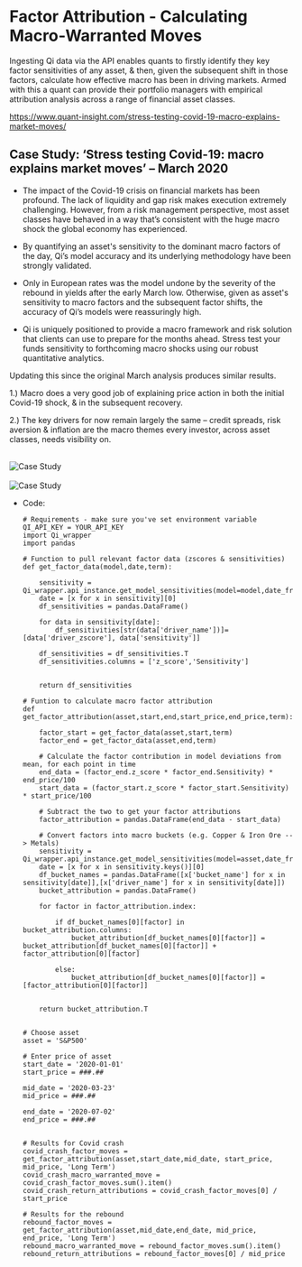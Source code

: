 # Factor Attribution - Calculating Macro-Warranted Moves

Ingesting Qi data via the API enables quants to firstly identify they key factor sensitivities of any asset, & then, given the subsequent shift in those factors, calculate how effective macro has been in driving markets. Armed with this a quant can provide their portfolio managers with empirical attribution analysis across a range of financial asset classes.

https://www.quant-insight.com/stress-testing-covid-19-macro-explains-market-moves/

## Case Study: ‘Stress testing Covid-19: macro explains market moves’ – March 2020

* The impact of the Covid-19 crisis on financial markets has been profound. The lack of liquidity and gap risk makes execution extremely challenging. However, from a risk management perspective, most asset classes have behaved in a way that’s consistent with the huge macro shock the global economy has experienced.

*	By quantifying an asset's sensitivity to the dominant macro factors of the day, Qi’s model accuracy and its underlying methodology have been strongly validated.

* Only in European rates was the model undone by the severity of the rebound in yields after the early March low. Otherwise, given as asset's sensitivity to macro factors and the subsequent factor shifts, the accuracy of Qi’s models were reassuringly high.

*	Qi is uniquely positioned to provide a macro framework and risk solution that clients can use to prepare for the months ahead. Stress test your funds sensitivity to forthcoming macro shocks using our robust quantitative analytics.

Updating this since the original March analysis produces similar results. 

1.)	Macro does a very good job of explaining price action in both the initial Covid-19 shock, & in the subsequent recovery.

2.)	The key drivers for now remain largely the same – credit spreads, risk aversion & inflation are the macro themes every investor, across asset classes, needs visibility on.



<br>
<img src="https://github.com/Quant-Insight/API_Starter_Kit/blob/master/img/spx_covid_moves.png" alt="Case Study"/>
</br>


<br>
<img src="https://github.com/Quant-Insight/API_Starter_Kit/blob/master/img/spx_covid_factor_attribution_1.png" alt="Case Study"/>
</br>

* Code:

      # Requirements - make sure you've set environment variable QI_API_KEY = YOUR_API_KEY
      import Qi_wrapper
      import pandas

      # Function to pull relevant factor data (zscores & sensitivities)
      def get_factor_data(model,date,term):

          sensitivity = Qi_wrapper.api_instance.get_model_sensitivities(model=model,date_from=date,date_to=date,term=term)
          date = [x for x in sensitivity][0]
          df_sensitivities = pandas.DataFrame()

          for data in sensitivity[date]:
              df_sensitivities[str(data['driver_name'])]=[data['driver_zscore'], data['sensitivity']]

          df_sensitivities = df_sensitivities.T
          df_sensitivities.columns = ['z_score','Sensitivity']


          return df_sensitivities

      # Funtion to calculate macro factor attribution
      def get_factor_attribution(asset,start,end,start_price,end_price,term):

          factor_start = get_factor_data(asset,start,term) 
          factor_end = get_factor_data(asset,end,term)

          # Calculate the factor contribution in model deviations from mean, for each point in time
          end_data = (factor_end.z_score * factor_end.Sensitivity) * end_price/100   
          start_data = (factor_start.z_score * factor_start.Sensitivity) * start_price/100

          # Subtract the two to get your factor attributions
          factor_attribution = pandas.DataFrame(end_data - start_data)

          # Convert factors into macro buckets (e.g. Copper & Iron Ore --> Metals)
          sensitivity = Qi_wrapper.api_instance.get_model_sensitivities(model=asset,date_from=start,date_to=start,term=term)
          date = [x for x in sensitivity.keys()][0]
          df_bucket_names = pandas.DataFrame([x['bucket_name'] for x in sensitivity[date]],[x['driver_name'] for x in sensitivity[date]])
          bucket_attribution = pandas.DataFrame()

          for factor in factor_attribution.index:

              if df_bucket_names[0][factor] in bucket_attribution.columns:
                  bucket_attribution[df_bucket_names[0][factor]] = bucket_attribution[df_bucket_names[0][factor]] + factor_attribution[0][factor]

              else:
                  bucket_attribution[df_bucket_names[0][factor]] = [factor_attribution[0][factor]]


          return bucket_attribution.T


      # Choose asset
      asset = 'S&P500'

      # Enter price of asset
      start_date = '2020-01-01'
      start_price = ###.##

      mid_date = '2020-03-23'
      mid_price = ###.##

      end_date = '2020-07-02'
      end_price = ###.##


      # Results for Covid crash
      covid_crash_factor_moves = get_factor_attribution(asset,start_date,mid_date, start_price, mid_price, 'Long Term')
      covid_crash_macro_warranted_move = covid_crash_factor_moves.sum().item()
      covid_crash_return_attributions = covid_crash_factor_moves[0] / start_price

      # Results for the rebound
      rebound_factor_moves = get_factor_attribution(asset,mid_date,end_date, mid_price, end_price, 'Long Term')
      rebound_macro_warranted_move = rebound_factor_moves.sum().item()
      rebound_return_attributions = rebound_factor_moves[0] / mid_price
